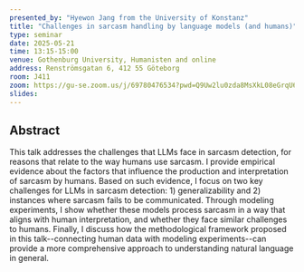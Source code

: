```yaml
---
presented_by: "Hyewon Jang from the University of Konstanz"
title: "Challenges in sarcasm handling by language models (and humans)"
type: seminar
date: 2025-05-21
time: 13:15-15:00
venue: Gothenburg University, Humanisten and online
address: Renströmsgatan 6, 412 55 Göteborg
room: J411
zoom: https://gu-se.zoom.us/j/69780476534?pwd=Q9Uw2lu0zda8MsXkL08eGrqU64DMpp.1
slides: 
---
```


## Abstract

This talk addresses the challenges that LLMs face in sarcasm detection, for reasons that relate to the way humans use sarcasm. I provide empirical evidence about the factors that influence the production and interpretation of sarcasm by humans. Based on such evidence, I focus on two key challenges for LLMs in sarcasm detection: 1) generalizability and 2) instances where sarcasm fails to be communicated. Through modeling experiments, I show whether these models process sarcasm in a way that aligns with human interpretation, and whether they face similar challenges to humans. Finally, I discuss how the methodological framework proposed in this talk--connecting human data with modeling experiments--can provide a more comprehensive approach to understanding natural language in general.

